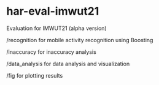 # har-eval-imwut21

Evaluation for IMWUT21 (alpha version)

/recognition for mobile activity recognition using Boosting

/inaccuracy for inaccuracy analysis

/data_analysis for data analysis and visualization

/fig for plotting results
